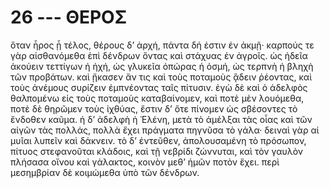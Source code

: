
# 26 --- ΘΕΡΟΣ

ὅταν ἦρος ᾖ τέλος, θέρους δ’ ἀρχή, πάντα δή ἐστιν ἐν ἀκμῇ· καρπούς τε γὰρ αἰσθανόμεθα ἐπὶ δένδρων ὄντας καὶ στάχυας ἐν ἀγροῖς. ὡς ἡδεῖα ἀκούειν τεττίγων ἡ ἠχή, ὡς γλυκεῖα ὀπώρας ἡ ὀσμή, ὡς τερπνὴ ἡ βληχὴ τῶν προβάτων. καὶ ᾔκασεν ἄν τις καὶ τοὺς ποταμοὺς ᾂδειν ῥέοντας, καὶ τοὺς ἀνέμους συρίζειν  ἐμπνέοντας ταῖς πίτυσιν. ἐγὼ δὲ καὶ ὁ ἀδελφὸς θαλπομένω εἰς τοὺς ποταμοὺς καταβαίνομεν, καὶ ποτὲ μὲν λουόμεθα, ποτὲ δὲ θηρῶμεν τοὺς ἰχθύας, ἔστιν δ’ ὅτε πίνομεν ὡς σβέσοντες τὸ ἔνδοθεν καῦμα. ἡ δ’ ἀδελφὴ ἡ Ἑλένη, μετὰ τὸ ἀμέλξαι τὰς οἶας καὶ τῶν αἰγῶν τὰς πολλάς, πολλὰ ἔχει πράγματα πηγνῦσα τὸ γάλα· δειναὶ γὰρ αἱ μυῖαι λυπεῖν καὶ δάκνειν. τὸ δ’ ἐντεῦθεν, ἀπολουσαμένη τὸ πρόσωπον, πίτυος στεφανοῦται κλάδοις, καὶ τῇ νεβρίδι ζώννυται, καὶ τὸν γαυλὸν πλήσασα οἴνου καὶ γάλακτος, κοινὸν μεθ’ ἡμῶν ποτὸν ἔχει. περὶ μεσημβρίαν δὲ κοιμώμεθα ὑπὸ τῶν δένδρων.

